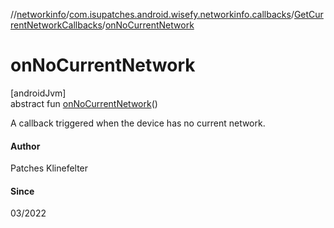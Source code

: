 //[networkinfo](../../../index.md)/[com.isupatches.android.wisefy.networkinfo.callbacks](../index.md)/[GetCurrentNetworkCallbacks](index.md)/[onNoCurrentNetwork](on-no-current-network.md)

# onNoCurrentNetwork

[androidJvm]\
abstract fun [onNoCurrentNetwork](on-no-current-network.md)()

A callback triggered when the device has no current network.

#### Author

Patches Klinefelter

#### Since

03/2022
